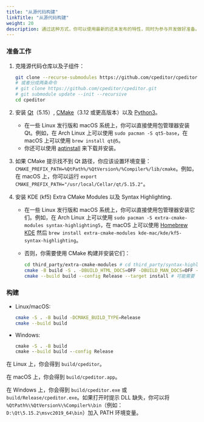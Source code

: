 ```yaml
---
title: "从源代码构建"
linkTitle: "从源代码构建"
weight: 20
description: 通过这种方式，你可以使用最新的还未发布的特性，同时为参与开发做好准备。这需要更多的步骤，也是在你的操作系统不被支持时的唯一方案。
---
```


### 准备工作

1.  克隆源代码仓库以及子组件：

    ```sh
    git clone --recurse-submodules https://github.com/cpeditor/cpeditor.git
    # 或者分成两条命令
    # git clone https://github.com/cpeditor/cpeditor.git
    # git submodule update --init --recursive
    cd cpeditor
    ```

2.  安装 [Qt](https://www.qt.io/download)（5.15）, [CMake](https://cmake.org/download/)（3.12 或更高版本）以及 [Python3](https://www.python.org/downloads/)。
    -   在一些 Linux 发行版和 macOS 系统上，你可以直接使用包管理器安装 Qt。例如，在 Arch Linux 上可以使用 `sudo pacman -S qt5-base`，在 macOS 上可以使用 `brew install qt@5`。
    -   你还可以使用 [aqtinstall](https://github.com/miurahr/aqtinstall) 来下载并安装。

3.  如果 CMake 提示找不到 Qt 路径，你应该设置环境变量：`CMAKE_PREFIX_PATH=%QtPath%/%QtVersion%/%Compiler%/lib/cmake`。例如，在 macOS 上，你可以运行 `export CMAKE_PREFIX_PATH="/usr/local/Cellar/qt/5.15.2"`。

4.  安装 KDE (kf5) Extra CMake Modules 以及 Syntax Highlighting.

    -   在一些 Linux 发行版和 macOS 系统上，你可以直接使用包管理器安装它们。例如，在 Arch Linux 上可以使用 `sudo pacman -S extra-cmake-modules syntax-highlighting5`，在 macOS 上可以使用 [Homebrew KDE](https://github.com/KDE/homebrew-kde) 然后 `brew install extra-cmake-modules kde-mac/kde/kf5-syntax-highlighting`。

    -   否则，你需要使用 CMake 构建并安装它们：

        ```sh
        cd third_party/extra-cmake-modules # cd third_party/syntax-highlighting
        cmake -B build -S . -DBUILD_HTML_DOCS=OFF -DBUILD_MAN_DOCS=OFF -DBUILD_QTHELP_DOCS=OFF -DBUILD_TESTING=OFF
        cmake --build build --config Release --target install # 可能需要 sudo
        ```

### 构建

-   Linux/macOS:

    ```sh
    cmake -S . -B build -DCMAKE_BUILD_TYPE=Release
    cmake --build build
    ```

-   Windows:

    ```bat
    cmake -S . -B build
    cmake --build build --config Release
    ```

在 Linux 上，你会得到 `build/cpeditor`。

在 macOS 上，你会得到 `build/cpeditor.app`。

在 Windows 上，你会得到 `build/cpeditor.exe` 或 `build/Release/cpeditor.exe`。如果打开时提示 DLL 缺失，你可以将 `%QtPath%\%QtVersion%\%Compiler%\bin`（例如：`D:\Qt\5.15.2\msvc2019_64\bin`）加入 PATH 环境变量。
